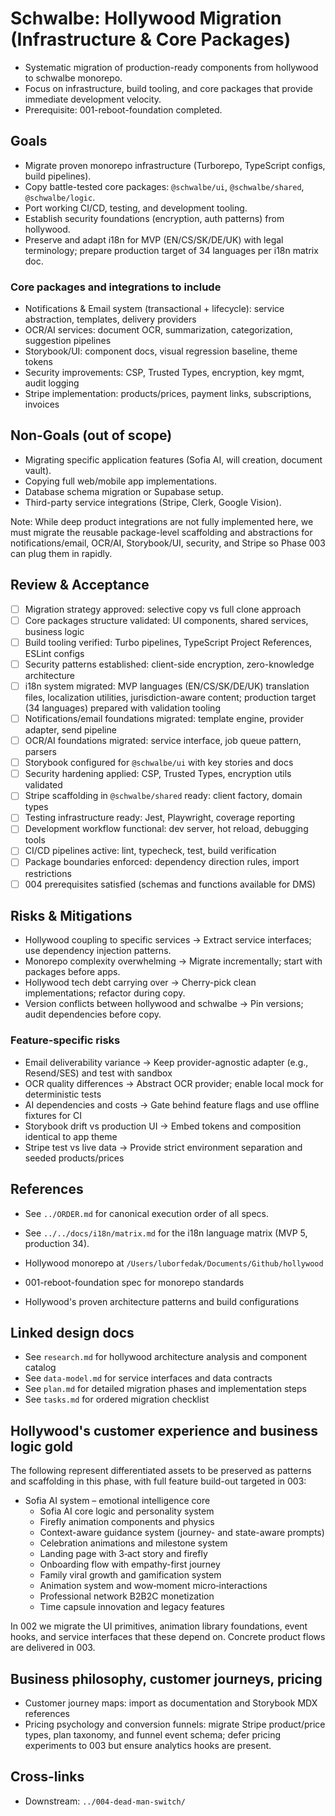 # Schwalbe: Hollywood Migration (Infrastructure & Core Packages)

- Systematic migration of production-ready components from hollywood to schwalbe monorepo.
- Focus on infrastructure, build tooling, and core packages that provide immediate development velocity.
- Prerequisite: 001-reboot-foundation completed.

## Goals

- Migrate proven monorepo infrastructure (Turborepo, TypeScript configs, build pipelines).
- Copy battle-tested core packages: `@schwalbe/ui`, `@schwalbe/shared`, `@schwalbe/logic`.
- Port working CI/CD, testing, and development tooling.
- Establish security foundations (encryption, auth patterns) from hollywood.
- Preserve and adapt i18n for MVP (EN/CS/SK/DE/UK) with legal terminology; prepare production target of 34 languages per i18n matrix doc.

### Core packages and integrations to include

- Notifications & Email system (transactional + lifecycle): service abstraction, templates, delivery providers
- OCR/AI services: document OCR, summarization, categorization, suggestion pipelines
- Storybook/UI: component docs, visual regression baseline, theme tokens
- Security improvements: CSP, Trusted Types, encryption, key mgmt, audit logging
- Stripe implementation: products/prices, payment links, subscriptions, invoices

## Non-Goals (out of scope)

- Migrating specific application features (Sofia AI, will creation, document vault).
- Copying full web/mobile app implementations.
- Database schema migration or Supabase setup.
- Third-party service integrations (Stripe, Clerk, Google Vision).

Note: While deep product integrations are not fully implemented here, we must migrate the reusable package-level scaffolding and abstractions for notifications/email, OCR/AI, Storybook/UI, security, and Stripe so Phase 003 can plug them in rapidly.

## Review & Acceptance

- [ ] Migration strategy approved: selective copy vs full clone approach
- [ ] Core packages structure validated: UI components, shared services, business logic
- [ ] Build tooling verified: Turbo pipelines, TypeScript Project References, ESLint configs
- [ ] Security patterns established: client-side encryption, zero-knowledge architecture  
- [ ] i18n system migrated: MVP languages (EN/CS/SK/DE/UK) translation files, localization utilities, jurisdiction-aware content; production target (34 languages) prepared with validation tooling
- [ ] Notifications/email foundations migrated: template engine, provider adapter, send pipeline
- [ ] OCR/AI foundations migrated: service interface, job queue pattern, parsers
- [ ] Storybook configured for `@schwalbe/ui` with key stories and docs
- [ ] Security hardening applied: CSP, Trusted Types, encryption utils validated
- [ ] Stripe scaffolding in `@schwalbe/shared` ready: client factory, domain types
- [ ] Testing infrastructure ready: Jest, Playwright, coverage reporting
- [ ] Development workflow functional: dev server, hot reload, debugging tools
- [ ] CI/CD pipelines active: lint, typecheck, test, build verification
- [ ] Package boundaries enforced: dependency direction rules, import restrictions
- [ ] 004 prerequisites satisfied (schemas and functions available for DMS)

## Risks & Mitigations

- Hollywood coupling to specific services → Extract service interfaces; use dependency injection patterns.
- Monorepo complexity overwhelming → Migrate incrementally; start with packages before apps.
- Hollywood tech debt carrying over → Cherry-pick clean implementations; refactor during copy.
- Version conflicts between hollywood and schwalbe → Pin versions; audit dependencies before copy.

### Feature-specific risks

- Email deliverability variance → Keep provider-agnostic adapter (e.g., Resend/SES) and test with sandbox
- OCR quality differences → Abstract OCR provider; enable local mock for deterministic tests
- AI dependencies and costs → Gate behind feature flags and use offline fixtures for CI
- Storybook drift vs production UI → Embed tokens and composition identical to app theme
- Stripe test vs live data → Provide strict environment separation and seeded products/prices

## References

- See `../ORDER.md` for canonical execution order of all specs.
- See `../../docs/i18n/matrix.md` for the i18n language matrix (MVP 5, production 34).

- Hollywood monorepo at `/Users/luborfedak/Documents/Github/hollywood`
- 001-reboot-foundation spec for monorepo standards
- Hollywood's proven architecture patterns and build configurations

## Linked design docs

- See `research.md` for hollywood architecture analysis and component catalog
- See `data-model.md` for service interfaces and data contracts
- See `plan.md` for detailed migration phases and implementation steps
- See `tasks.md` for ordered migration checklist

## Hollywood's customer experience and business logic gold

The following represent differentiated assets to be preserved as patterns and scaffolding in this phase, with full feature build-out targeted in 003:

- Sofia AI system – emotional intelligence core
  - Sofia AI core logic and personality system
  - Firefly animation components and physics
  - Context-aware guidance system (journey- and state-aware prompts)
  - Celebration animations and milestone system
  - Landing page with 3‑act story and firefly
  - Onboarding flow with empathy-first journey
  - Family viral growth and gamification system
  - Animation system and wow‑moment micro‑interactions
  - Professional network B2B2C monetization
  - Time capsule innovation and legacy features

In 002 we migrate the UI primitives, animation library foundations, event hooks, and service interfaces that these depend on. Concrete product flows are delivered in 003.

## Business philosophy, customer journeys, pricing

- Customer journey maps: import as documentation and Storybook MDX references
- Pricing psychology and conversion funnels: migrate Stripe product/price types, plan taxonomy, and funnel event schema; defer pricing experiments to 003 but ensure analytics hooks are present.

## Cross-links

- Downstream: `../004-dead-man-switch/`

